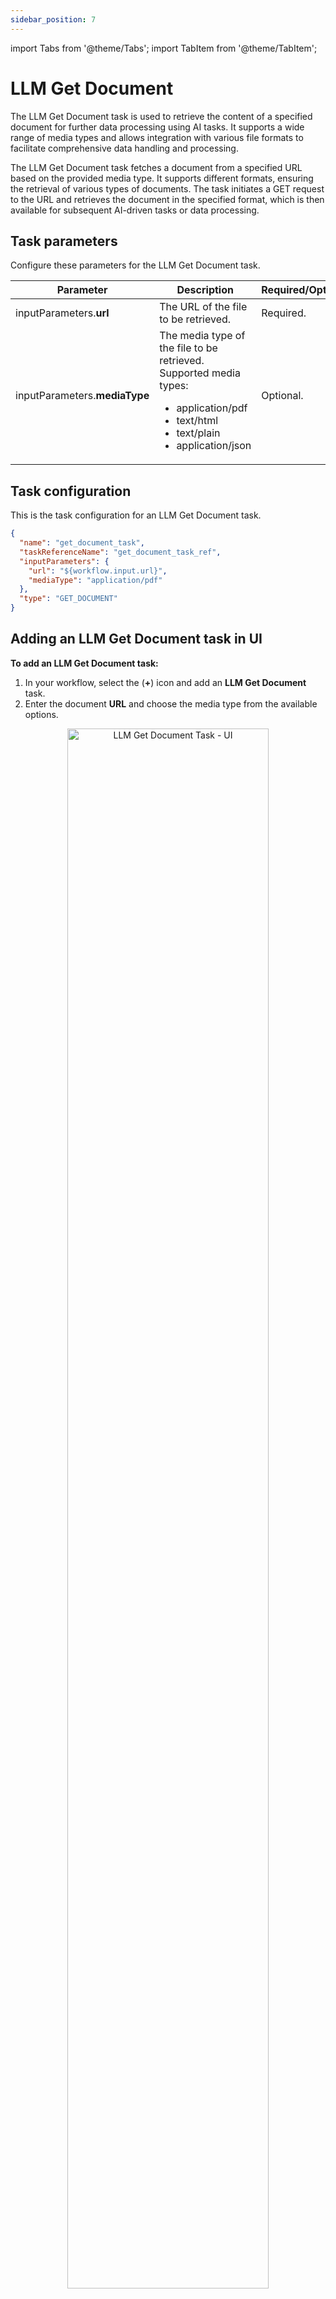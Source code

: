 ```yaml
---
sidebar_position: 7
---
```

import Tabs from '@theme/Tabs';
import TabItem from '@theme/TabItem';

# LLM Get Document

The LLM Get Document task is used to retrieve the content of a specified document for further data processing using AI tasks. It supports a wide range of media types and allows integration with various file formats to facilitate comprehensive data handling and processing.

The LLM Get Document task fetches a document from a specified URL based on the provided media type. It supports different formats, ensuring the retrieval of various types of documents. The task initiates a GET request to the URL and retrieves the document in the specified format, which is then available for subsequent AI-driven tasks or data processing.

## Task parameters 

Configure these parameters for the LLM Get Document task.

| Parameter | Description | Required/Optional | 
| --------- | ----------- | ----------------- |
| inputParameters.**url** | The URL of the file to be retrieved. | Required. |
| inputParameters.**mediaType** | The media type of the file to be retrieved. Supported media types:<ul> <li>application/pdf</li> <li>text/html</li> <li>text/plain</li> <li>application/json</li> </ul> | Optional. |

## Task configuration

This is the task configuration for an LLM Get Document task.

```json
{
  "name": "get_document_task",
  "taskReferenceName": "get_document_task_ref",
  "inputParameters": {
    "url": "${workflow.input.url}",
    "mediaType": "application/pdf"
  },
  "type": "GET_DOCUMENT"
}
```

## Adding an LLM Get Document task in UI

**To add an LLM Get Document task:**

1. In your workflow, select the (**+**) icon and add an **LLM Get Document** task.
2. Enter the document **URL** and choose the media type from the available options.

<center><p><img src="/content/img/llm-get-document-ui-method.png " alt="LLM Get Document Task - UI" width="80%" height="auto"/></p></center>